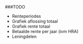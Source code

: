 ###TODO
- Renteperiodes
- Grafiek aflossing totaal
- Grafiek rente totaal
- Betaalde rente per jaar (ivm HRA)
- Leningdelen